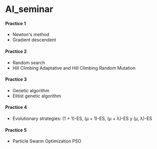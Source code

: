 # AI_seminar

#### Practice 1
- Newton's method 
- Gradient descendent
 
#### Practice 2
- Random search
- Hill Climbing Adaptative and Hill Climbing Random Mutation

#### Practice 3
- Genetic algorithm
- Elitist genetic algorithm

#### Practice 4
- Evolutionary strategies: (1 + 1)-ES, (μ + 1)-ES, (μ + λ)-ES y (μ, λ)-ES

#### Practice 5
- Particle Swarm Optimization PSO
